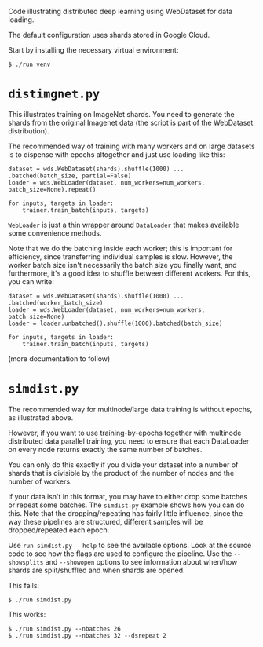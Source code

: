 Code illustrating distributed deep learning using WebDataset for data loading.

The default configuration uses shards stored in Google Cloud.

Start by installing the necessary virtual environment:

    $ ./run venv

# `distimgnet.py`

This illustrates training on ImageNet shards. You need to generate the shards
from the original Imagenet data (the script is part of the WebDataset distribution).

The recommended way of training with many workers and on large datasets is to
dispense with epochs altogether and just use loading like this:

    dataset = wds.WebDataset(shards).shuffle(1000) ... .batched(batch_size, partial=False)
    loader = wds.WebLoader(dataset, num_workers=num_workers, batch_size=None).repeat()

    for inputs, targets in loader:
        trainer.train_batch(inputs, targets)

`WebLoader` is just a thin wrapper around `DataLoader` that makes available some
convenience methods.

Note that we do the batching inside each worker; this is important for efficiency,
since transferring individual samples is slow. However, the worker batch size isn't
necessarily the batch size you finally want, and furthermore, it's a good idea to
shuffle between different workers. For this, you can write:

    dataset = wds.WebDataset(shards).shuffle(1000) ... .batched(worker_batch_size)
    loader = wds.WebLoader(dataset, num_workers=num_workers, batch_size=None)
    loader = loader.unbatched().shuffle(1000).batched(batch_size)

    for inputs, targets in loader:
        trainer.train_batch(inputs, targets)

(more documentation to follow)

# `simdist.py`

The recommended way for multinode/large data training is without epochs, as
illustrated above.

However, if you want to use training-by-epochs together with multinode
distributed data parallel training, you need to ensure that each DataLoader
on every node returns exactly the same number of batches.

You can only do this exactly if you divide your dataset into a number
of shards that is divisible by the product of the number of nodes and the
number of workers.

If your data isn't in this format, you may have to either drop some batches
or repeat some batches. The `simdist.py` example shows how you can do this.
Note that the dropping/repeating has fairly little influence, since the way
these pipelines are structured, different samples will be dropped/repeated each
epoch.

Use `run simdist.py --help` to see the available options.
Look at the source code to see how the flags are used to configure the pipeline.
Use the `--showsplits` and `--showopen` options to see information about when/how
shards are split/shuffled and when shards are opened.

This fails:

    $ ./run simdist.py

This works:

    $ ./run simdist.py --nbatches 26
    $ ./run simdist.py --nbatches 32 --dsrepeat 2
